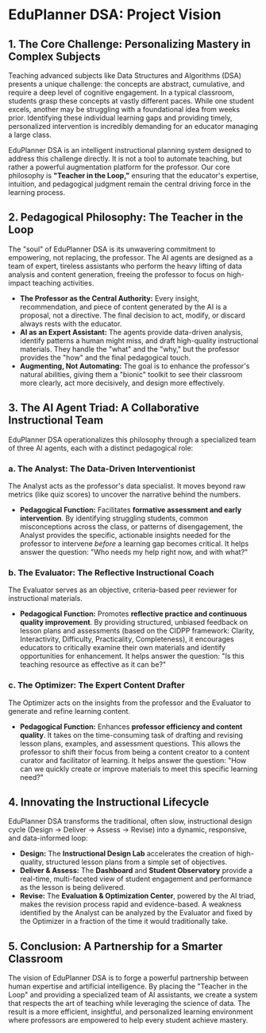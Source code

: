
# EduPlanner DSA: Project Vision

## 1. The Core Challenge: Personalizing Mastery in Complex Subjects

Teaching advanced subjects like Data Structures and Algorithms (DSA) presents a unique challenge: the concepts are abstract, cumulative, and require a deep level of cognitive engagement. In a typical classroom, students grasp these concepts at vastly different paces. While one student excels, another may be struggling with a foundational idea from weeks prior. Identifying these individual learning gaps and providing timely, personalized intervention is incredibly demanding for an educator managing a large class.

EduPlanner DSA is an intelligent instructional planning system designed to address this challenge directly. It is not a tool to automate teaching, but rather a powerful augmentation platform for the professor. Our core philosophy is **"Teacher in the Loop,"** ensuring that the educator's expertise, intuition, and pedagogical judgment remain the central driving force in the learning process.

## 2. Pedagogical Philosophy: The Teacher in the Loop

The "soul" of EduPlanner DSA is its unwavering commitment to empowering, not replacing, the professor. The AI agents are designed as a team of expert, tireless assistants who perform the heavy lifting of data analysis and content generation, freeing the professor to focus on high-impact teaching activities.

- **The Professor as the Central Authority:** Every insight, recommendation, and piece of content generated by the AI is a proposal, not a directive. The final decision to act, modify, or discard always rests with the educator.
- **AI as an Expert Assistant:** The agents provide data-driven analysis, identify patterns a human might miss, and draft high-quality instructional materials. They handle the "what" and the "why," but the professor provides the "how" and the final pedagogical touch.
- **Augmenting, Not Automating:** The goal is to enhance the professor's natural abilities, giving them a "bionic" toolkit to see their classroom more clearly, act more decisively, and design more effectively.

## 3. The AI Agent Triad: A Collaborative Instructional Team

EduPlanner DSA operationalizes this philosophy through a specialized team of three AI agents, each with a distinct pedagogical role:

### a. The Analyst: The Data-Driven Interventionist

The Analyst acts as the professor's data specialist. It moves beyond raw metrics (like quiz scores) to uncover the narrative behind the numbers.
- **Pedagogical Function:** Facilitates **formative assessment and early intervention**. By identifying struggling students, common misconceptions across the class, or patterns of disengagement, the Analyst provides the specific, actionable insights needed for the professor to intervene *before* a learning gap becomes critical. It helps answer the question: "Who needs my help right now, and with what?"

### b. The Evaluator: The Reflective Instructional Coach

The Evaluator serves as an objective, criteria-based peer reviewer for instructional materials.
- **Pedagogical Function:** Promotes **reflective practice and continuous quality improvement**. By providing structured, unbiased feedback on lesson plans and assessments (based on the CIDPP framework: Clarity, Interactivity, Difficulty, Practicality, Completeness), it encourages educators to critically examine their own materials and identify opportunities for enhancement. It helps answer the question: "Is this teaching resource as effective as it can be?"

### c. The Optimizer: The Expert Content Drafter

The Optimizer acts on the insights from the professor and the Evaluator to generate and refine learning content.
- **Pedagogical Function:** Enhances **professor efficiency and content quality**. It takes on the time-consuming task of drafting and revising lesson plans, examples, and assessment questions. This allows the professor to shift their focus from being a content creator to a content curator and facilitator of learning. It helps answer the question: "How can we quickly create or improve materials to meet this specific learning need?"

## 4. Innovating the Instructional Lifecycle

EduPlanner DSA transforms the traditional, often slow, instructional design cycle (Design -> Deliver -> Assess -> Revise) into a dynamic, responsive, and data-informed loop:

- **Design:** The **Instructional Design Lab** accelerates the creation of high-quality, structured lesson plans from a simple set of objectives.
- **Deliver & Assess:** The **Dashboard** and **Student Observatory** provide a real-time, multi-faceted view of student engagement and performance as the lesson is being delivered.
- **Revise:** The **Evaluation & Optimization Center**, powered by the AI triad, makes the revision process rapid and evidence-based. A weakness identified by the Analyst can be analyzed by the Evaluator and fixed by the Optimizer in a fraction of the time it would traditionally take.

## 5. Conclusion: A Partnership for a Smarter Classroom

The vision of EduPlanner DSA is to forge a powerful partnership between human expertise and artificial intelligence. By placing the "Teacher in the Loop" and providing a specialized team of AI assistants, we create a system that respects the art of teaching while leveraging the science of data. The result is a more efficient, insightful, and personalized learning environment where professors are empowered to help every student achieve mastery.
